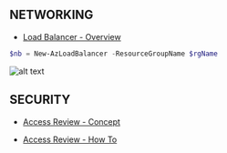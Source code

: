 
## NETWORKING
* [Load Balancer - Overview](https://docs.microsoft.com/en-us/azure/load-balancer/load-balancer-overview)

```powershell
$nb = New-AzLoadBalancer -ResourceGroupName $rgName

```

![alt text](https://docs.microsoft.com/en-us/azure/load-balancer/media/load-balancer-overview/load-balancer-distribution.png)

## SECURITY
* [Access Review - Concept](https://docs.microsoft.com/en-us/azure/active-directory/governance/access-reviews-overview)

* [Access Review - How To](https://docs.microsoft.com/en-us/azure/active-directory/governance/create-access-review)
